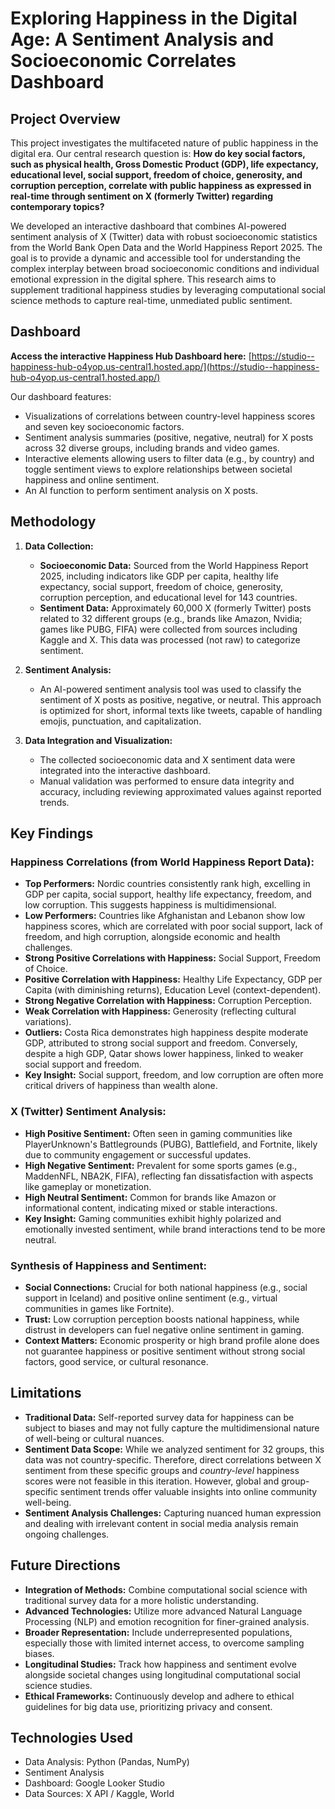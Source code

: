 # Exploring Happiness in the Digital Age: A Sentiment Analysis and Socioeconomic Correlates Dashboard

## Project Overview

This project investigates the multifaceted nature of public happiness in the digital era. Our central research question is: **How do key social factors, such as physical health, Gross Domestic Product (GDP), life expectancy, educational level, social support, freedom of choice, generosity, and corruption perception, correlate with public happiness as expressed in real-time through sentiment on X (formerly Twitter) regarding contemporary topics?**

We developed an interactive dashboard that combines AI-powered sentiment analysis of X (Twitter) data with robust socioeconomic statistics from the World Bank Open Data and the World Happiness Report 2025. The goal is to provide a dynamic and accessible tool for understanding the complex interplay between broad socioeconomic conditions and individual emotional expression in the digital sphere. This research aims to supplement traditional happiness studies by leveraging computational social science methods to capture real-time, unmediated public sentiment.

## Dashboard

**Access the interactive Happiness Hub Dashboard here:** [https://studio--happiness-hub-o4yop.us-central1.hosted.app/](https://studio--happiness-hub-o4yop.us-central1.hosted.app/)

Our dashboard features:
* Visualizations of correlations between country-level happiness scores and seven key socioeconomic factors.
* Sentiment analysis summaries (positive, negative, neutral) for X posts across 32 diverse groups, including brands and video games.
* Interactive elements allowing users to filter data (e.g., by country) and toggle sentiment views to explore relationships between societal happiness and online sentiment.
* An AI function to perform sentiment analysis on X posts.

## Methodology

1.  **Data Collection:**
    * **Socioeconomic Data:** Sourced from the World Happiness Report 2025, including indicators like GDP per capita, healthy life expectancy, social support, freedom of choice, generosity, corruption perception, and educational level for 143 countries.
    * **Sentiment Data:** Approximately 60,000 X (formerly Twitter) posts related to 32 different groups (e.g., brands like Amazon, Nvidia; games like PUBG, FIFA) were collected from sources including Kaggle and X. This data was processed (not raw) to categorize sentiment.

2.  **Sentiment Analysis:**
    * An AI-powered sentiment analysis tool was used to classify the sentiment of X posts as positive, negative, or neutral. This approach is optimized for short, informal texts like tweets, capable of handling emojis, punctuation, and capitalization.

3.  **Data Integration and Visualization:**
    * The collected socioeconomic data and X sentiment data were integrated into the interactive dashboard.
    * Manual validation was performed to ensure data integrity and accuracy, including reviewing approximated values against reported trends.

## Key Findings

### Happiness Correlations (from World Happiness Report Data):
* **Top Performers:** Nordic countries consistently rank high, excelling in GDP per capita, social support, healthy life expectancy, freedom, and low corruption. This suggests happiness is multidimensional.
* **Low Performers:** Countries like Afghanistan and Lebanon show low happiness scores, which are correlated with poor social support, lack of freedom, and high corruption, alongside economic and health challenges.
* **Strong Positive Correlations with Happiness:** Social Support, Freedom of Choice.
* **Positive Correlation with Happiness:** Healthy Life Expectancy, GDP per Capita (with diminishing returns), Education Level (context-dependent).
* **Strong Negative Correlation with Happiness:** Corruption Perception.
* **Weak Correlation with Happiness:** Generosity (reflecting cultural variations).
* **Outliers:** Costa Rica demonstrates high happiness despite moderate GDP, attributed to strong social support and freedom. Conversely, despite a high GDP, Qatar shows lower happiness, linked to weaker social support and freedom.
* **Key Insight:** Social support, freedom, and low corruption are often more critical drivers of happiness than wealth alone.

### X (Twitter) Sentiment Analysis:
* **High Positive Sentiment:** Often seen in gaming communities like PlayerUnknown's Battlegrounds (PUBG), Battlefield, and Fortnite, likely due to community engagement or successful updates.
* **High Negative Sentiment:** Prevalent for some sports games (e.g., MaddenNFL, NBA2K, FIFA), reflecting fan dissatisfaction with aspects like gameplay or monetization.
* **High Neutral Sentiment:** Common for brands like Amazon or informational content, indicating mixed or stable interactions.
* **Key Insight:** Gaming communities exhibit highly polarized and emotionally invested sentiment, while brand interactions tend to be more neutral.

### Synthesis of Happiness and Sentiment:
* **Social Connections:** Crucial for both national happiness (e.g., social support in Iceland) and positive online sentiment (e.g., virtual communities in games like Fortnite).
* **Trust:** Low corruption perception boosts national happiness, while distrust in developers can fuel negative online sentiment in gaming.
* **Context Matters:** Economic prosperity or high brand profile alone does not guarantee happiness or positive sentiment without strong social factors, good service, or cultural resonance.

## Limitations
* **Traditional Data:** Self-reported survey data for happiness can be subject to biases and may not fully capture the multidimensional nature of well-being or cultural nuances.
* **Sentiment Data Scope:** While we analyzed sentiment for 32 groups, this data was not country-specific. Therefore, direct correlations between X sentiment from these specific groups and *country-level* happiness scores were not feasible in this iteration. However, global and group-specific sentiment trends offer valuable insights into online community well-being.
* **Sentiment Analysis Challenges:** Capturing nuanced human expression and dealing with irrelevant content in social media analysis remain ongoing challenges.

## Future Directions
* **Integration of Methods:** Combine computational social science with traditional survey data for a more holistic understanding.
* **Advanced Technologies:** Utilize more advanced Natural Language Processing (NLP) and emotion recognition for finer-grained analysis.
* **Broader Representation:** Include underrepresented populations, especially those with limited internet access, to overcome sampling biases.
* **Longitudinal Studies:** Track how happiness and sentiment evolve alongside societal changes using longitudinal computational social science studies.
* **Ethical Frameworks:** Continuously develop and adhere to ethical guidelines for big data use, prioritizing privacy and consent.

## Technologies Used 
* Data Analysis: Python (Pandas, NumPy)
* Sentiment Analysis
* Dashboard: Google Looker Studio
* Data Sources: X API / Kaggle, World

